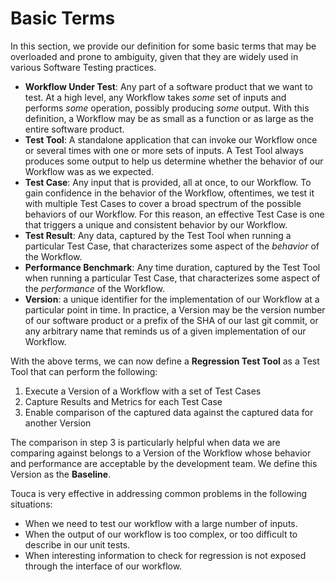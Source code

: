 # Basic Terms

In this section, we provide our definition for some basic terms that may be
overloaded and prone to ambiguity, given that they are widely used in various
Software Testing practices.

- **Workflow Under Test**: Any part of a software product that we want to test.
  At a high level, any Workflow takes _some_ set of inputs and performs _some_
  operation, possibly producing _some_ output. With this definition, a Workflow
  may be as small as a function or as large as the entire software product.
- **Test Tool**: A standalone application that can invoke our Workflow once or
  several times with one or more sets of inputs. A Test Tool always produces
  some output to help us determine whether the behavior of our Workflow was as
  we expected.
- **Test Case**: Any input that is provided, all at once, to our Workflow. To
  gain confidence in the behavior of the Workflow, oftentimes, we test it with
  multiple Test Cases to cover a broad spectrum of the possible behaviors of our
  Workflow. For this reason, an effective Test Case is one that triggers a
  unique and consistent behavior by our Workflow.
- **Test Result**: Any data, captured by the Test Tool when running a particular
  Test Case, that characterizes some aspect of the _behavior_ of the Workflow.
- **Performance Benchmark**: Any time duration, captured by the Test Tool when
  running a particular Test Case, that characterizes some aspect of the
  _performance_ of the Workflow.
- **Version**: a unique identifier for the implementation of our Workflow at a
  particular point in time. In practice, a Version may be the version number of
  our software product or a prefix of the SHA of our last git commit, or any
  arbitrary name that reminds us of a given implementation of our Workflow.

With the above terms, we can now define a **Regression Test Tool** as a Test
Tool that can perform the following:

1.  Execute a Version of a Workflow with a set of Test Cases
2.  Capture Results and Metrics for each Test Case
3.  Enable comparison of the captured data against the captured data for another
    Version

The comparison in step 3 is particularly helpful when data we are comparing
against belongs to a Version of the Workflow whose behavior and performance are
acceptable by the development team. We define this Version as the **Baseline**.

Touca is very effective in addressing common problems in the following
situations:

- When we need to test our workflow with a large number of inputs.
- When the output of our workflow is too complex, or too difficult to describe
  in our unit tests.
- When interesting information to check for regression is not exposed through
  the interface of our workflow.
